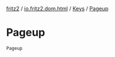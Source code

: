 [fritz2](../../index.md) / [io.fritz2.dom.html](../index.md) / [Keys](index.md) / [Pageup](./-pageup.md)

# Pageup

`Pageup`